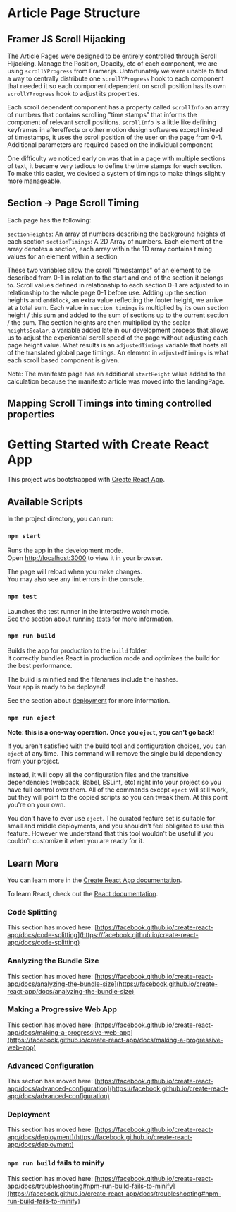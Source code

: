 # Article Page Structure

## Framer JS Scroll Hijacking

The Article Pages were designed to be entirely controlled through Scroll Hijacking. Manage the Position, Opacity, etc of each component, we are using `scrollYProgress` from Framer.js. Unfortunately we were unable to find a way to centrally distribute one `scrollYProgress` hook to each component that needed it so each component dependent on scroll position has its own `scrollYProgress` hook to adjust its properties. 

Each scroll dependent component has a property called `scrollInfo` an array of numbers that contains scrolling "time stamps" that informs the component of relevant scroll positions. `scrollInfo` is a little like defining keyframes in aftereffects or other motion design softwares except instead of timestamps, it uses the scroll position of the user on the page from 0-1. Additional parameters are required based on the individual component

One difficulty we noticed early on was that in a page with multiple sections of text, it became very tedious to define the time stamps for each section. To make this easier, we devised a system of timings to make things slightly more manageable. 

## Section -> Page Scroll Timing

Each page has the following:

`sectionHeights`: An array of numbers describing the background heights of each section
`sectionTimings`: A 2D Array of numbers. Each element of the array denotes a section, each array within the 1D array contains timing values for an element within a section

These two variables allow the scroll "timestamps" of an element to be described from 0-1 in relation to the start and end of the section it belongs to. Scroll values defined in relationship to each section 0-1 are adjusted to in relationship to the whole page 0-1 before use. Adding up the section heights and `endBlock`, an extra value reflecting the footer height, we arrive at a total sum. Each value in `section timings` is multiplied by its own section height / this sum and added to the sum of sections up to the current section / the sum. The section heights are then multiplied by the scalar `heightsScalar`, a variable added late in our development process that allows us to adjust the experiential scroll speed of the page without adjusting each page height value. What results is an `adjustedTimings` variable that hosts all of the translated global page timings. An element in `adjustedTimings` is what each scroll based component is given.

Note: The manifesto page has an additional `startHeight` value added to the calculation because the manifesto article was moved into the landingPage.

## Mapping Scroll Timings into timing controlled properties



# Getting Started with Create React App

This project was bootstrapped with [Create React App](https://github.com/facebook/create-react-app).

## Available Scripts

In the project directory, you can run:

### `npm start`

Runs the app in the development mode.\
Open [http://localhost:3000](http://localhost:3000) to view it in your browser.

The page will reload when you make changes.\
You may also see any lint errors in the console.

### `npm test`

Launches the test runner in the interactive watch mode.\
See the section about [running tests](https://facebook.github.io/create-react-app/docs/running-tests) for more information.

### `npm run build`

Builds the app for production to the `build` folder.\
It correctly bundles React in production mode and optimizes the build for the best performance.

The build is minified and the filenames include the hashes.\
Your app is ready to be deployed!

See the section about [deployment](https://facebook.github.io/create-react-app/docs/deployment) for more information.

### `npm run eject`

**Note: this is a one-way operation. Once you `eject`, you can't go back!**

If you aren't satisfied with the build tool and configuration choices, you can `eject` at any time. This command will remove the single build dependency from your project.

Instead, it will copy all the configuration files and the transitive dependencies (webpack, Babel, ESLint, etc) right into your project so you have full control over them. All of the commands except `eject` will still work, but they will point to the copied scripts so you can tweak them. At this point you're on your own.

You don't have to ever use `eject`. The curated feature set is suitable for small and middle deployments, and you shouldn't feel obligated to use this feature. However we understand that this tool wouldn't be useful if you couldn't customize it when you are ready for it.

## Learn More

You can learn more in the [Create React App documentation](https://facebook.github.io/create-react-app/docs/getting-started).

To learn React, check out the [React documentation](https://reactjs.org/).

### Code Splitting

This section has moved here: [https://facebook.github.io/create-react-app/docs/code-splitting](https://facebook.github.io/create-react-app/docs/code-splitting)

### Analyzing the Bundle Size

This section has moved here: [https://facebook.github.io/create-react-app/docs/analyzing-the-bundle-size](https://facebook.github.io/create-react-app/docs/analyzing-the-bundle-size)

### Making a Progressive Web App

This section has moved here: [https://facebook.github.io/create-react-app/docs/making-a-progressive-web-app](https://facebook.github.io/create-react-app/docs/making-a-progressive-web-app)

### Advanced Configuration

This section has moved here: [https://facebook.github.io/create-react-app/docs/advanced-configuration](https://facebook.github.io/create-react-app/docs/advanced-configuration)

### Deployment

This section has moved here: [https://facebook.github.io/create-react-app/docs/deployment](https://facebook.github.io/create-react-app/docs/deployment)

### `npm run build` fails to minify

This section has moved here: [https://facebook.github.io/create-react-app/docs/troubleshooting#npm-run-build-fails-to-minify](https://facebook.github.io/create-react-app/docs/troubleshooting#npm-run-build-fails-to-minify)

